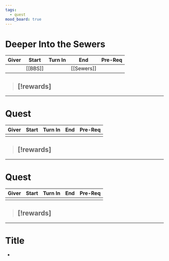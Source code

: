 ```yaml
---
tags:
  - quest
mood_board: true
---
```

# Deeper Into the Sewers

| Giver | Start   | Turn In | End        | Pre-Req |
| ----- | ------- | ------- | ---------- | ------- |
|       | [[BBS]] |         | [[Sewers]] |         |
> [!rewards]
> - 

---
# Quest

| Giver | Start | Turn In | End | Pre-Req |
| ----- | ----- | ------- | --- | ------- |
|       |       |         |     |         |
> [!rewards]
> - 

---
# Quest

| Giver | Start | Turn In | End | Pre-Req |
| ----- | ----- | ------- | --- | ------- |
|       |       |         |     |         |
> [!rewards]
> - 

---

# Title

- 
